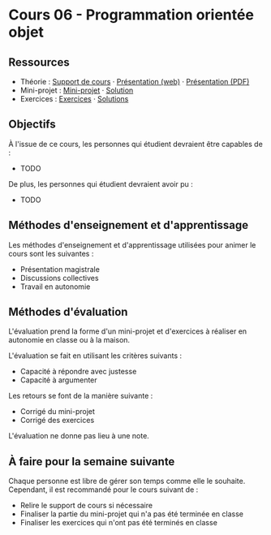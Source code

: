 # Cours 06 - Programmation orientée objet

## Ressources

- Théorie : [Support de cours](./01-theorie/README.md) ·
  [Présentation (web)](https://heig-vd-progserv1-course.github.io/heig-vd-progserv1-course/06-programmation-orientee-objet/01-theorie/index.html)
  ·
  [Présentation (PDF)](https://heig-vd-progserv1-course.github.io/heig-vd-progserv1-course/06-programmation-orientee-objet/01-theorie/06-programmation-orientee-objet-presentation.pdf)
- Mini-projet : [Mini-projet](./02-mini-project/README.md) ·
  [Solution](./02-mini-project/solution/)
- Exercices : [Exercices](./03-exercices/README.md) ·
  [Solutions](./03-exercices/solutions/)

## Objectifs

À l'issue de ce cours, les personnes qui étudient devraient être capables de :

- TODO

De plus, les personnes qui étudient devraient avoir pu :

- TODO

## Méthodes d'enseignement et d'apprentissage

Les méthodes d'enseignement et d'apprentissage utilisées pour animer le cours
sont les suivantes :

- Présentation magistrale
- Discussions collectives
- Travail en autonomie

## Méthodes d'évaluation

L'évaluation prend la forme d'un mini-projet et d'exercices à réaliser en
autonomie en classe ou à la maison.

L'évaluation se fait en utilisant les critères suivants :

- Capacité à répondre avec justesse
- Capacité à argumenter

Les retours se font de la manière suivante :

- Corrigé du mini-projet
- Corrigé des exercices

L'évaluation ne donne pas lieu à une note.

## À faire pour la semaine suivante

Chaque personne est libre de gérer son temps comme elle le souhaite. Cependant,
il est recommandé pour le cours suivant de :

- Relire le support de cours si nécessaire
- Finaliser la partie du mini-projet qui n'a pas été terminée en classe
- Finaliser les exercices qui n'ont pas été terminés en classe
